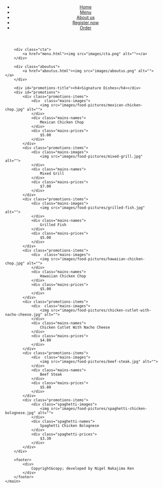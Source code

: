 <!DOCTYPE html>
<html lang="en">
<head>
    <meta charset="UTF-8">
    <meta name="viewport" content="width=device-width, initial-scale=1.0">
    <title>Homepage</title>
    <link rel="stylesheet" href="styles.css">
</head>
<body>
    <main>
        <header>
            <div class="logo">
            </div>
            <nav>
                <ul>
                    <li><a href="index.html">Home</a></li>
                    <li><a href="menu.html">Menu</a></li>
                    <li><a href="aboutus.html">About us</a></li>
                    <li><a href="register.html">Register now</a></li>
                    <li><a href="order.html">Order</a></li>
                </ul>
            </nav>
        </header>

        <div class="cta">
            <a href="menu.html"><img src="images/cta.png" alt=""></a>
        </div>

        <div class="aboutus">
            <a href="aboutus.html"><img src="images/aboutus.png" alt=""></a>
        </div>

        <div id="promotions-title"><h4>Signature Dishes</h4></div>
        <div id="promotions">
            <div class="promotions-items">
                <div  class="mains-images">
                    <img src="images/food-pictures/mexican-chicken-chop.jpg" alt="">
                </div>
                <div class="mains-names">
                    Mexican Chicken Chop
                </div>
                <div class="mains-prices">
                    $5.00
                </div>
            </div>
            <div class="promotions-items">
                <div class="mains-images">
                    <img src="images/food-pictures/mixed-grill.jpg" alt="">
                </div>
                <div class="mains-names">
                    Mixed Grill
                </div>
                <div class="mains-prices">
                    $7.00
                </div>
            </div>
            <div class="promotions-items">
                <div class="mains-images">
                    <img src="images/food-pictures/grilled-fish.jpg" alt="">
                </div>
                <div class="mains-names">
                    Grilled Fish
                </div>
                <div class="mains-prices">
                    $5.00
                </div>
            </div>
            <div class="promotions-items">
                <div  class="mains-images">
                    <img src="images/food-pictures/hawaiian-chicken-chop.jpg" alt="">
                </div>
                <div class="mains-names">
                    Hawaiian Chicken Chop
                </div>
                <div class="mains-prices">
                    $5.00
                </div>
            </div>
            <div class="promotions-items">
                <div  class="mains-images">
                    <img src="images/food-pictures/chicken-cutlet-with-nacho-cheese.jpg" alt="">
                </div>
                <div class="mains-names">
                    Chicken Cutlet With Nacho Cheese
                </div>
                <div class="mains-prices">
                    $4.80
                </div>
            </div>
            <div class="promotions-items">
                <div  class="mains-images">
                    <img src="images/food-pictures/beef-steak.jpg" alt="">
                </div>
                <div class="mains-names">
                    Beef Steak
                </div>
                <div class="mains-prices">
                    $5.80
                </div>
            </div>
            <div class="promotions-items">
                <div class="spaghetti-images">
                    <img src="images/food-pictures/spaghetti-chicken-bolognese.jpg" alt="">
                </div>
                <div class="spaghetti-names">
                    Spaghetti Chicken Bolognese
                </div>
                <div class="spaghetti-prices">
                    $3.30
                </div>
            </div>
        </div>

        <footer>
            <div>
                Copyright&copy; developed by Nigel Nakajima Ken
            </div>
        </footer>
    </main>
</body>
</html>
